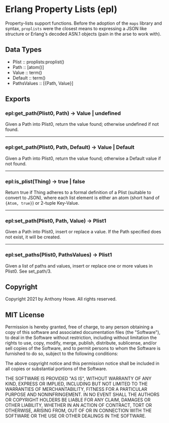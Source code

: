Erlang Property Lists (epl)
===========================

Property-lists support functions.  Before the adoption of the `maps` library and syntax, `proplists` were the closest means to expressing a JSON like structure or Erlang's decoded ASN.1 objects (pain in the arse to work with).


Data Types
----------

* Plist           :: proplists:proplist()
* Path            :: [atom()]
* Value           :: term()
* Default         :: term()
* PathsValues     :: [{Path, Value}]


Exports
-------

### epl:get_path(Plist0, Path) -> Value | undefined

Given a Path into Plist0, return the value found; otherwise undefined if not found.

- - -
### epl:get_path(Plist0, Path, Default) -> Value | Default

Given a Path into Plist0, return the value found; otherwise a Default value if not found.

- - -
### epl:is_plist(Thing) -> true | false

Return true if Thing adheres to a formal definition of a Plist (suitable to convert to JSON), where each list element is either an atom (short hand of `{Atom, true}`) or 2-tuple Key-Value.

- - -
### epl:set_path(Plist0, Path, Value) -> Plist1

Given a Path into Plist0, insert or replace a value.  If the Path specified does not exist, it will be created.

- - -
### epl:set_paths(Plist0, PathsValues) -> Plist1

Given a list of paths and values, insert or replace one or more values in Plist0.  See set_path/3.


Copyright
---------

Copyright 2021 by Anthony Howe.  All rights reserved.


MIT License
-----------

Permission is hereby granted, free of charge, to any person obtaining a copy of this software and associated documentation files (the "Software"), to deal in the Software without restriction, including without limitation the rights to use, copy, modify, merge, publish, distribute, sublicense, and/or sell copies of the Software, and to permit persons to whom the Software is furnished to do so, subject to the following conditions:

The above copyright notice and this permission notice shall be included in all copies or substantial portions of the Software.

THE SOFTWARE IS PROVIDED "AS IS", WITHOUT WARRANTY OF ANY KIND, EXPRESS OR IMPLIED, INCLUDING BUT NOT LIMITED TO THE WARRANTIES OF MERCHANTABILITY, FITNESS FOR A PARTICULAR PURPOSE AND NONINFRINGEMENT. IN NO EVENT SHALL THE AUTHORS OR COPYRIGHT HOLDERS BE LIABLE FOR ANY CLAIM, DAMAGES OR OTHER LIABILITY, WHETHER IN AN ACTION OF CONTRACT, TORT OR OTHERWISE, ARISING FROM, OUT OF OR IN CONNECTION WITH THE SOFTWARE OR THE USE OR OTHER DEALINGS IN THE SOFTWARE.
